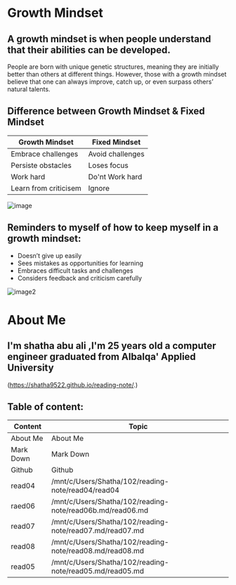 # Growth Mindset
## A growth mindset is when people understand that their abilities can be developed.
People are born with unique genetic structures, meaning they are initially better than others at different things. However, those with a growth mindset believe that one can always improve, catch up, or even surpass others’ natural talents. 

## Difference between Growth Mindset & Fixed Mindset

|   Growth Mindset|Fixed Mindset  |
| ------------- | ------------- |
| Embrace challenges  | Avoid challenges  |
| Persiste obstacles | Loses focus |
| Work hard | Do'nt Work hard |
| Learn from criticisem| Ignore|


![image](https://user-images.githubusercontent.com/76395323/102800579-ec985c80-4368-11eb-809d-7ffb319ae001.jpg)

## Reminders to myself of how to keep myself in a growth mindset:


* Doesn’t give up easily
 * Sees mistakes as opportunities for learning
* Embraces difficult tasks and challenges
* Considers feedback and criticism carefully

![image2](https://user-images.githubusercontent.com/76395323/102801645-549b7280-436a-11eb-8715-50f58e85c7df.jpg)





# About Me
## I'm shatha abu ali ,I'm 25 years old a computer engineer graduated from Albalqa' Applied University
(https://shatha9522.github.io/reading-note/.)

## Table of content:

| Content | Topic |
| ------------- | ------------- |
| About Me | About Me |
| Mark Down | Mark Down |
| Github | Github | 
| read04 | /mnt/c/Users/Shatha/102/reading-note/read04/read04 |
| raed06 | /mnt/c/Users/Shatha/102/reading-note/read06b.md/read06.md |
| read07 | /mnt/c/Users/Shatha/102/reading-note/read07.md/read07.md |
| read08 | /mnt/c/Users/Shatha/102/reading-note/read08.md/read08.md |
| read05 | /mnt/c/Users/Shatha/102/reading-note/read05.md/read05.md |